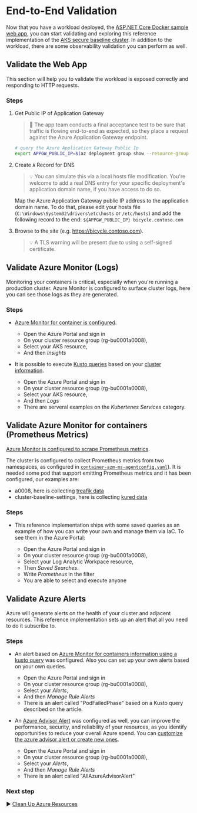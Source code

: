 # End-to-End Validation

Now that you have a workload deployed, the [ASP.NET Core Docker sample web app](./09-workload), you can start validating and exploring this reference implementation of the [AKS secure baseline cluster](./). In addition to the workload, there are some observability validation you can perform as well.

## Validate the Web App

This section will help you to validate the workload is exposed correctly and responding to HTTP requests.

### Steps

1. Get Public IP of Application Gateway

   > :book: The app team conducts a final acceptance test to be sure that traffic is flowing end-to-end as expected, so they place a request against the Azure Application Gateway endpoint.

   ```bash
   # query the Azure Application Gateway Public Ip
   export APPGW_PUBLIC_IP=$(az deployment group show --resource-group rg-enterprise-networking-spokes -n spoke-BU0001A0008 --query properties.outputs.appGwPublicIpAddress.value -o tsv)
   ```

1. Create `A` Record for DNS

   > :bulb: You can simulate this via a local hosts file modification. You're welcome to add a real DNS entry for your specific deployment's application domain name, if you have access to do so.

   Map the Azure Application Gateway public IP address to the application domain name. To do that, please edit your hosts file (`C:\Windows\System32\drivers\etc\hosts` or `/etc/hosts`) and add the following record to the end: `${APPGW_PUBLIC_IP} bicycle.contoso.com`

1. Browse to the site (e.g. <https://bicycle.contoso.com>).

   > :bulb: A TLS warning will be present due to using a self-signed certificate.

## Validate Azure Monitor (Logs)

Monitoring your containers is critical, especially when you're running a production cluster. Azure Monitor is configured to surface cluster logs, here you can see those logs as they are generated.

### Steps

- [Azure Monitor for container is configured](https://docs.microsoft.com/azure/azure-monitor/insights/container-insights-overview).

  - Open the Azure Portal and sign in
  - On your cluster resource group (rg-bu0001a0008),
  - Select your AKS resource,
  - And then _Insights_

- It is possible to execute [Kusto queries](https://docs.microsoft.com/azure/azure-monitor/log-query/get-started-portal) based on your [cluster information](https://docs.microsoft.com/azure/azure-monitor/insights/container-insights-log-search).

  - Open the Azure Portal and sign in
  - On your cluster resource group (rg-bu0001a0008),
  - Select your AKS resource,
  - And then _Logs_
  - There are serveral examples on the _Kubertenes Services_ category.

## Validate Azure Monitor for containers (Prometheus Metrics)

[Azure Monitor is configured to scrape Prometheus metrics](https://docs.microsoft.com/azure/azure-monitor/insights/container-insights-prometheus-integration).

The cluster is configured to collect Prometheus metrics from two namespaces, as configured in [`container-azm-ms-agentconfig.yaml`](./cluster-baseline-settings/container-azm-ms-agentconfig.yaml)). It is needed some pod that support emitting Prometheus metrics and it has been configured, our examples are:

- a0008, here is collecting [treafik data](./workload/traefik.yaml#L199-L201)
- cluster-baseline-settings, here is collecting [kured data](./cluster-baseline-settings/kured-1.4.0-dockerhub.yaml#L80-L82)

### Steps

- This reference implementation ships with some saved queries as an example of how you can write your own and manage them via IaC. To see them in the Azure Portal:

  - Open the Azure Portal and sign in
  - On your cluster resource group (rg-bu0001a0008),
  - Select your Log Analytic Workpace resource,
  - Then _Saved Searches_.
  - Write _Prometheus_ in the filter
  - You are able to select and execute anyone

## Validate Azure Alerts

Azure will generate alerts on the health of your cluster and adjacent resources. This reference implementation sets up an alert that all you need to do it subscribe to.

### Steps

- An alert based on [Azure Monitor for containers information using a kusto query](https://docs.microsoft.com/azure/azure-monitor/insights/container-insights-alerts) was configured. Also you can set up your own alerts based on your own queries.

  - Open the Azure Portal and sign in
  - On your cluster resource group (rg-bu0001a0008),
  - Select your _Alerts_,
  - And then _Manage Rule Alerts_
  - There is an alert called "PodFailedPhase" based on a Kusto query described on the article.

* An [Azure Advisor Alert](https://docs.microsoft.com/azure/advisor/advisor-overview) was configured as well, you can improve the performance, security, and reliability of your resources, as you identify opportunities to reduce your overall Azure spend. You can [customize the azure advisor alert or create new ones](https://docs.microsoft.com/azure/advisor/advisor-alerts-portal).

  - Open the Azure Portal and sign in
  - On your cluster resource group (rg-bu0001a0008),
  - Select your _Alerts_,
  - And then _Manage Rule Alerts_
  - There is an alert called "AllAzureAdvisorAlert"

### Next step

:arrow_forward: [Clean Up Azure Resources](./11-cleanup.md)
